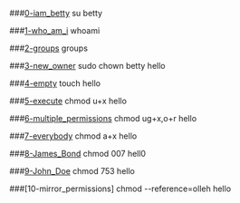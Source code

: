 ###[0-iam_betty](0-iam_betty)
su betty

###[1-who_am_i](1-who_am_i)
whoami

###[2-groups](2-groups)
groups

###[3-new_owner](3-new_owner)
sudo chown betty hello

###[4-empty](4-empty)
touch hello

###[5-execute](5-execute)
chmod u+x hello

###[6-multiple_permissions](6-multiple_permissions)
chmod ug+x,o+r hello

###[7-everybody](7-everybody)
chmod a+x hello

###[8-James_Bond](8-James_Bond)
chmod 007 hell0

###[9-John_Doe](9-John_Doe)
chmod 753 hello

###[10-mirror_permissions]
chmod --reference=olleh hello
